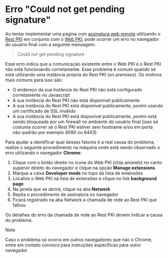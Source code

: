 ﻿# Erro "Could not get pending signature"

Ao tentar implementar uma página com [assinatura web remota](../../pki-guide/web-signatures/remote.md) utilizando o [Rest PKI](../index.md) em conjunto com o [Web PKI](../../web-pki/index.md),
pode ocorrer um erro no navegador do usuário final com a seguinte mensagem:

> Could not get pending signature

Esse erro indica que a comunicação existente entre o Web PKI e o Rest PKI não está funcionando corretamente. Esse problema é comum quando se
está utilizando uma instância própria do Rest PKI (*on premises*). Os motivos mais comuns para isso são:

* O endereço da sua instância do Rest PKI não está configurado corretamente no Javascript
* A sua instância do Rest PKI não está disponível publicamente
* A sua instância do Rest PKI está disponível publicamente, porém usando um certificado de SSL inválido
* A sua instância do Rest PKI está disponível publicamente, porém está sendo bloqueada por um firewall no ambiente do usuário final (isso só costuma ocorrer se o Rest PKI estiver sem hostname e/ou em porta não-padrão por exemplo 8080 ou 8443)

Para ajudar a identificar qual desses fatores é a real causa do problema, realize o seguinte procedimento na máquina onde está sendo observado o erro utilizando
o navegador **Chrome**:

1. Clique com o botão direito no ícone do Web PKI (chip amarelo) no canto superior direito do navegador e clique na opção **Manage extensions**
1. Marque a caixa **Developer mode** no topo da lista de extensões
1. Localize o Web PKI na lista de extensões e clique no link **background page**
1. Na janela que se abrirá, clique na aba **Network**
1. Repita o procedimento de assinatura no navegador
1. Ficará registrado na aba Network a chamada de rede ao Rest PKI que falhou

Os detalhes do erro da chamada de rede ao Rest PKI devem indicar a causa do problema.

> [!NOTE]
> Caso o problema só ocorra em outros navegadores que não o Chrome, entre em contato conosco para instruções específicas para
> outro navegador
